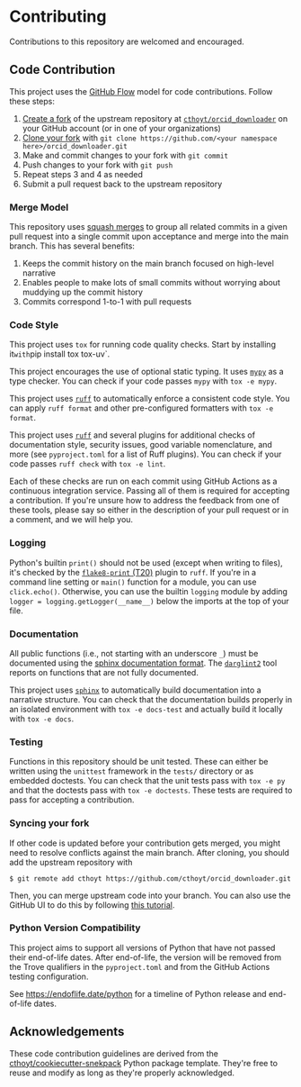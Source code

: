 # Contributing

Contributions to this repository are welcomed and encouraged.

## Code Contribution

This project uses the [GitHub Flow](https://guides.github.com/introduction/flow)
model for code contributions. Follow these steps:

1. [Create a fork](https://help.github.com/articles/fork-a-repo) of the upstream
   repository
   at [`cthoyt/orcid_downloader`](https://github.com/cthoyt/orcid_downloader)
   on your GitHub account (or in one of your organizations)
2. [Clone your fork](https://docs.github.com/en/repositories/creating-and-managing-repositories/cloning-a-repository)
   with `git clone https://github.com/<your namespace here>/orcid_downloader.git`
3. Make and commit changes to your fork with `git commit`
4. Push changes to your fork with `git push`
5. Repeat steps 3 and 4 as needed
6. Submit a pull request back to the upstream repository

### Merge Model

This repository
uses [squash merges](https://docs.github.com/en/github/collaborating-with-pull-requests/incorporating-changes-from-a-pull-request/about-pull-request-merges#squash-and-merge-your-pull-request-commits)
to group all related commits in a given pull request into a single commit upon
acceptance and merge into the main branch. This has several benefits:

1. Keeps the commit history on the main branch focused on high-level narrative
2. Enables people to make lots of small commits without worrying about muddying
   up the commit history
3. Commits correspond 1-to-1 with pull requests

### Code Style

This project uses `tox` for running code quality checks. Start by installing
it` with `pip install tox tox-uv`.

This project encourages the use of optional static typing. It
uses [`mypy`](http://mypy-lang.org/) as a type checker. You can check if
your code passes `mypy` with `tox -e mypy`.

This project uses [`ruff`](https://docs.astral.sh/ruff/) to automatically
enforce a consistent code style. You can apply `ruff format` and other pre-configured
formatters with `tox -e format`.

This project uses [`ruff`](https://docs.astral.sh/ruff/) and several plugins for
additional checks of documentation style, security issues, good variable
nomenclature, and more (see `pyproject.toml` for a list of Ruff plugins). You can check if your
code passes `ruff check` with `tox -e lint`.

Each of these checks are run on each commit using GitHub Actions as a continuous
integration service. Passing all of them is required for accepting a
contribution. If you're unsure how to address the feedback from one of these
tools, please say so either in the description of your pull request or in a
comment, and we will help you.

### Logging

Python's builtin `print()` should not be used (except when writing to files),
it's checked by the
[`flake8-print` (T20)](https://docs.astral.sh/ruff/rules/#flake8-print-t20) plugin to `ruff`. If
you're in a command line setting or `main()` function for a module, you can use
`click.echo()`. Otherwise, you can use the builtin `logging` module by adding
`logger = logging.getLogger(__name__)` below the imports at the top of your
file.

### Documentation

All public functions (i.e., not starting with an underscore `_`) must be
documented using
the [sphinx documentation format](https://sphinx-rtd-tutorial.readthedocs.io/en/latest/docstrings.html#the-sphinx-docstring-format).
The [`darglint2`](https://github.com/akaihola/darglint2) tool
reports on functions that are not fully documented.

This project uses [`sphinx`](https://www.sphinx-doc.org) to automatically build
documentation into a narrative structure. You can check that the documentation
builds properly in an isolated environment with `tox -e docs-test` and actually
build it locally with `tox -e docs`.

### Testing

Functions in this repository should be unit tested. These can either be written
using the `unittest` framework in the `tests/` directory or as embedded
doctests. You can check that the unit tests pass with `tox -e py`
and that the doctests pass with `tox -e doctests`. These tests are required to pass for
accepting a contribution.

### Syncing your fork

If other code is updated before your contribution gets merged, you might need to
resolve conflicts against the main branch. After cloning, you should add the
upstream repository with

```shell
$ git remote add cthoyt https://github.com/cthoyt/orcid_downloader.git
```

Then, you can merge upstream code into your branch. You can also use the GitHub
UI to do this by
following [this tutorial](https://docs.github.com/en/github/collaborating-with-pull-requests/working-with-forks/syncing-a-fork).

### Python Version Compatibility

This project aims to support all versions of Python that have not passed their
end-of-life dates. After end-of-life, the version will be removed from the Trove
qualifiers in the `pyproject.toml` and from the GitHub Actions testing
configuration.

See https://endoflife.date/python for a timeline of Python release and
end-of-life dates.

## Acknowledgements

These code contribution guidelines are derived from
the [cthoyt/cookiecutter-snekpack](https://github.com/cthoyt/cookiecutter-snekpack)
Python package template. They're free to reuse and modify as long as they're properly acknowledged.
